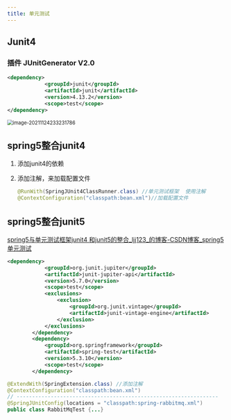 ```yaml
---
title: 单元测试
---
```

## Junit4

### 插件 JUnitGenerator V2.0

```XML
<dependency>
            <groupId>junit</groupId>
            <artifactId>junit</artifactId>
            <version>4.13.2</version>
            <scope>test</scope>
</dependency>
```

<img src="https://note-1259190304.cos.ap-chengdu.myqcloud.com/note/image-20211124233231786.png" alt="image-20211124233231786" style="zoom:80%;" />

## 

## spring5整合junit4 

1. 添加junit4的依赖

2. 添加注解，来加载配置文件

   ```java
   @RunWith(SpringJUnit4ClassRunner.class) //单元测试框架  使用注解
   @ContextConfiguration("classpath:bean.xml")//加载配置文件 
   ```

## spring5整合junit5

[spring5与单元测试框架junit4 和junit5的整合_ljj123_的博客-CSDN博客_spring5 单元测试](https://blog.csdn.net/ljj123_/article/details/108069405)

```xml
<dependency>
            <groupId>org.junit.jupiter</groupId>
            <artifactId>junit-jupiter-api</artifactId>
            <version>5.7.0</version>
            <scope>test</scope>
            <exclusions>
                <exclusion>
                    <groupId>org.junit.vintage</groupId>
                    <artifactId>junit-vintage-engine</artifactId>
                </exclusion>
            </exclusions>
        </dependency>
        <dependency>
            <groupId>org.springframework</groupId>
            <artifactId>spring-test</artifactId>
            <version>5.3.10</version>
            <scope>test</scope>
        </dependency>
```

```java
@ExtendWith(SpringExtension.class) //添加注解
@ContextConfiguration("classpath:bean.xml")
// -----------------------------------------------------------------
@SpringJUnitConfig(locations = "classpath:spring-rabbitmq.xml")
public class RabbitMqTest {...}
```




